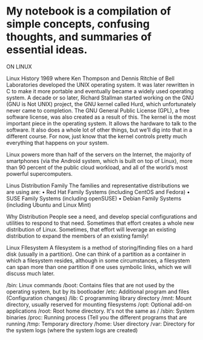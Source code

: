 # My notebook is a compilation of simple concepts, confusing thoughts, and summaries of essential ideas.  

ON LINUX

Linux History
1969 where Ken Thompson and Dennis Ritchie of Bell Laboratories developed the UNIX operating system. It was later rewritten in C to make it more portable and eventually became a widely used operating system. 
A decade or so later, Richard Stallman started working on the GNU (GNU is Not UNIX) project, the GNU kernel called Hurd, which unfortunately never came to completion. The GNU General Public License (GPL), a free software license, was also created as a result of this.
The kernel is the most important piece in the operating system. It allows the hardware to talk to the software. It also does a whole lot of other things, but we’ll dig into that in a different course. For now, just know that the kernel controls pretty much everything that happens on your system.


Linux powers more than half of the servers on the Internet, the majority of smartphones (via the Android system, which is built on top of Linux), more than 90 percent of the public cloud workload, and all of the world’s most powerful supercomputers.

Linus Distribution Family
The families and representative distributions we are using are: 
• Red Hat Family Systems (including CentOS and Fedora)
• SUSE Family Systems (including openSUSE)
• Debian Family Systems (including Ubuntu and Linux Mint)

Why Distribution
People see a need, and develop special configurations and utilities to respond to that need. Sometimes that effort creates a whole new distribution of Linux. Sometimes, that effort will leverage an existing distribution to expand the members of an existing family!

Linux FIlesystem
A filesystem is a method of storing/finding files on a hard disk (usually in a partition). 
One can think of a partition as a container in which a filesystem resides, although in some circumstances, a filesystem can span more than one partition if one uses symbolic links, which we will discuss much later.

/bin: Linux commands
/boot: Contains files that are not used by the operating system, but by its bootloader
/etc: Additional program and files (Configuration changes)
/lib: C programming library directory
/mnt: Mount directory, usually reserved for mounting filesystems
/opt: Optional add-on applications
/root: Root home directory. It's not the same as /
/sbin: System binaries
/proc: Running process (Tell you the different programs that are running
/tmp: Temporary directory
/home: User directory
/var: Directory for the system logs (where the system logs are created)


